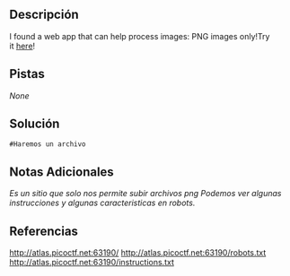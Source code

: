 
## Descripción

I found a web app that can help process images: PNG images only!Try it [here](http://atlas.picoctf.net:63190/)!


## Pistas

*None*
## Solución

```
#Haremos un archivo 

```


## Notas Adicionales 

*Es un sitio que solo nos permite subir archivos png*
*Podemos ver algunas instrucciones y algunas caracteristicas en robots.*
## Referencias 

http://atlas.picoctf.net:63190/
http://atlas.picoctf.net:63190/robots.txt
http://atlas.picoctf.net:63190/instructions.txt




